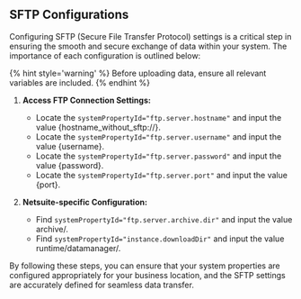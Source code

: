 ## SFTP Configurations

Configuring SFTP (Secure File Transfer Protocol) settings is a critical step in ensuring the smooth and secure exchange of data within your system. The importance of each configuration is outlined below:

{% hint style='warning' %}
Before uploading data, ensure all relevant variables are included.
{% endhint %}

1. **Access FTP Connection Settings:**
   - Locate the `systemPropertyId="ftp.server.hostname"` and input the value {hostname_without_sftp://}.
   - Locate the `systemPropertyId="ftp.server.username"` and input the value {username}.
   - Locate the `systemPropertyId="ftp.server.password"` and input the value {password}.
   - Locate the `systemPropertyId="ftp.server.port"` and input the value {port}.

2. **Netsuite-specific Configuration:**
   - Find `systemPropertyId="ftp.server.archive.dir"` and input the value archive/.
   - Find `systemPropertyId="instance.downloadDir"` and input the value runtime/datamanager/.

By following these steps, you can ensure that your system properties are configured appropriately for your business location, and the SFTP settings are accurately defined for seamless data transfer.

